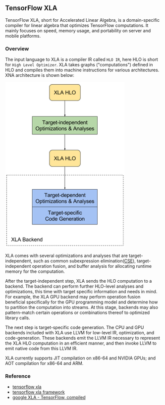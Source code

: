 
## TensorFlow XLA

TensorFlow XLA, short for Accelerated Linear Algebra, is a domain-specific compiler for linear algebra that optimizes TensorFlow computations. It mainly focuses on speed, memory usage, and portability on server and mobile platforms.

### Overview
The input language to XLA is a compiler IR called `HLO IR`, here HLO is short for `High Level Optimizer`. XLA takes graphs ("computations") defined in HLO and compiles them into machine instructions for various architectures. XNA architecture is shown below:

![image](./xla-arch/arch.png "XNA architecture")

XLA comes with several optimizations and analyses that are target-independent, such as common subexpression elimination([CSE](https://en.wikipedia.org/wiki/Common_subexpression_elimination)), target-independent operation fusion, and buffer analysis for allocating runtime memory for the computation.

After the target-independent step, XLA sends the HLO computation to a backend. The backend can perform further HLO-level analyses and optimizations, this time with target specific information and needs in mind. For example, the XLA GPU backend may perform operation fusion beneficial specifically for the GPU programming model and determine how to partition the computation into streams. At this stage, backends may also pattern-match certain operations or combinations thereof to optimized library calls.

The next step is target-specific code generation. The CPU and GPU backends included with XLA use LLVM for low-level IR, optimization, and code-generation. These backends emit the LLVM IR necessary to represent the XLA HLO computation in an efficient manner, and then invoke LLVM to emit native code from this LLVM IR.

XLA currently supports JIT compilation on x86-64 and NVIDIA GPUs; and AOT compilation for x86-64 and ARM.

### Reference
- [tensorflow xla](https://www.tensorflow.org/performance/xla/)
- [tensorflow xla framework](https://www.tensorflow.org/versions/master/resources/xla_prerelease.html)
- [google XLA - TensorFlow, compiled](https://developers.googleblog.com/2017/03/xla-tensorflow-compiled.html)
